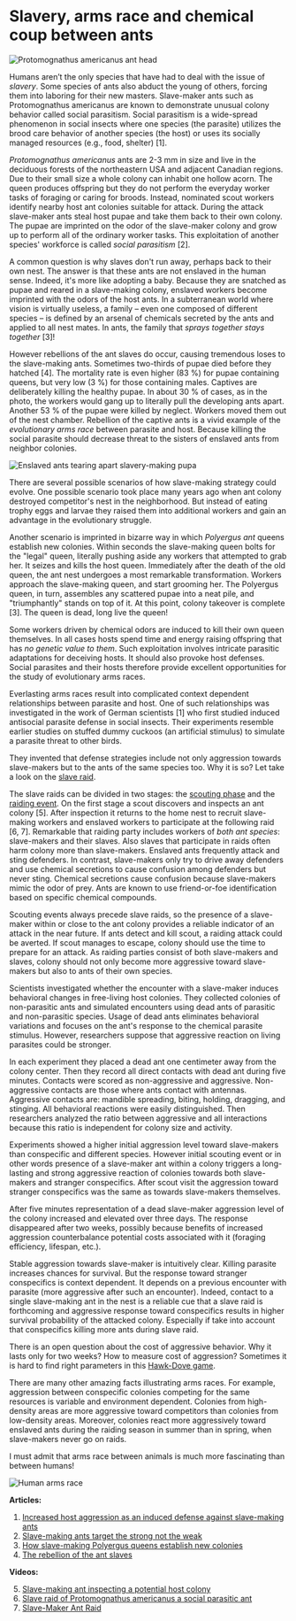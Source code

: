 <h1>Slavery, arms race and chemical coup between ants</h1>

<img src="https://raw.githubusercontent.com/foobar167/articles/master/Various/data/2013.09.12_protomognathus_americanus_head.jpg" alt="Protomognathus americanus ant head" />

<p>Humans aren’t the only species that have had to deal with the issue of
<i>slavery</i>. Some species of ants also abduct the young of others,
forcing them into laboring for their new masters.
Slave-maker ants such as Protomognathus americanus are known to demonstrate
unusual colony behavior called social parasitism.
Social parasitism is a wide-spread phenomenon in social insects where
one species (the parasite) utilizes the brood care behavior of another species
(the host) or uses its socially managed resources
(e.g., food, shelter) [1].</p>

<p><i>Protomognathus americanus</i> ants are 2-3&nbsp;mm in size
and live in the deciduous forests of the northeastern USA and
adjacent Canadian regions.
Due to their small size a whole colony can inhabit one hollow acorn.
The queen produces offspring but they do not perform the everyday
worker tasks of foraging or caring for broods. Instead, nominated
scout workers identify nearby host ant colonies suitable for attack.
During the attack slave-maker ants steal host pupae and take them back
to their own colony. The pupae are imprinted on the odor of the
slave-maker colony and grow up to perform all of the ordinary worker tasks.
This exploitation of another species' workforce is called
<i>social parasitism</i> [2].</p>

<p>A common question is why slaves don't run away,
perhaps back to their own nest.
The answer is that these ants are not enslaved in the human sense.
Indeed, it's more like adopting a baby. Because they are snatched as pupae
and reared in a slave-making colony, enslaved workers become imprinted
with the odors of the host ants.
In a subterranean world where vision is virtually useless,
a family – even one composed of different species – is defined by
an arsenal of chemicals secreted by the ants and applied to all nest mates.
In ants, the family that <i>sprays together stays together</i> [3]!</p>

<p>However rebellions of the ant slaves do occur,
causing tremendous loses to the slave-making ants.
Sometimes two-thirds of pupae died before they hatched [4].
The mortality rate is even higher (83&nbsp;%) for pupae containing queens,
but very low (3&nbsp;%) for those containing males.
Captives are deliberately killing the healthy pupae.
In about 30&nbsp;% of cases, as in the photo,
the workers would gang up to literally pull the developing ants apart.
Another 53&nbsp;% of the pupae were killed by neglect.
Workers moved them out of the nest chamber.
Rebellion of the captive ants is a vivid example of the
<i>evolutionary arms race</i> between parasite and host.
Because killing the social parasite should decrease threat to the sisters
of enslaved ants from neighbor colonies.</p>

<img src="https://raw.githubusercontent.com/foobar167/articles/master/Various/data/2013.09.12_enslaved_ants_tearing_apart_slavery-making_pupa.jpg" alt="Enslaved ants tearing apart slavery-making pupa" />

<p>There are several possible scenarios of
how slave-making strategy could evolve.
One possible scenario took place many years ago when ant colony destroyed
competitor's nest in the neighborhood. But instead of
eating trophy eggs and larvae they raised them into additional workers
and gain an advantage in the evolutionary struggle.</p>

<p>Another scenario is imprinted in bizarre way in which
<i>Polyergus ant</i> queens establish new colonies.
Within seconds the slave-making queen bolts for the "legal" queen,
literally pushing aside any workers that attempted to grab her.
It seizes and kills the host queen.
Immediately after the death of the old queen,
the ant nest undergoes a most remarkable transformation.
Workers approach the slave-making queen, and start grooming her.
The Polyergus queen, in turn, assembles any scattered pupae into a neat pile,
and "triumphantly" stands on top of it.
At this point, colony takeover is complete [3].
The queen is dead, long live the queen!</p>

<p>Some workers driven by chemical odors are induced
to kill their own queen themselves. In all cases hosts spend time and energy
raising offspring that has <i>no genetic value to them</i>.
Such exploitation involves intricate parasitic adaptations for deceiving hosts.
It should also provoke host defenses.
Social parasites and their hosts therefore provide excellent opportunities
for the study of evolutionary arms races.</p>

<p>Everlasting arms races result into
complicated context dependent relationships between parasite and host.
One of such relationships was investigated in the work of German scientists [1]
who first studied induced antisocial parasite defense in social insects.
Their experiments resemble earlier studies on stuffed dummy cuckoos
(an artificial stimulus) to simulate a parasite threat to other birds.</p>

<p>They invented that defense strategies include not only aggression
towards slave-makers but to the ants of the same species too.
Why it is so? Let take a look on the
<a href="http://youtu.be/p2cGHlueZzU" target="_blank">slave raid</a>.</p>

<p>The slave raids can be divided in two stages:
the <a href="http://youtu.be/5zOIriWKMZ8" target="_blank">scouting phase</a>
and the <a href="http://youtu.be/YdzEpd657RU" target="_blank">raiding event</a>.
On the first stage a scout discovers and inspects an ant colony [5].
After inspection it returns to the home nest to recruit slave-making workers
and enslaved workers to participate at the following raid [6,&nbsp;7].
Remarkable that raiding party includes workers of <i>both ant species</i>:
slave-makers and their slaves.
Also slaves that participate in raids often harm colony more than slave-makers.
Enslaved ants frequently attack and sting defenders.
In contrast, slave-makers only try to drive away defenders
and use chemical secretions to cause confusion among defenders but never sting.
Chemical secretions cause confusion because slave-makers mimic the odor of prey.
Ants are known to use friend-or-foe identification
based on specific chemical compounds.</p>

<p>Scouting events always precede slave raids,
so the presence of a slave-maker within or close to the ant colony
provides a reliable indicator of an attack in the near future.
If ants detect and kill scout, a raiding attack could be averted.
If scout manages to escape, colony should use the time to prepare for an attack.
As raiding parties consist of both slave-makers and slaves,
colony should not only become more aggressive toward slave-makers
but also to ants of their own species.</p>

<p>Scientists investigated whether the encounter with a slave-maker
induces behavioral changes in free-living host colonies.
They collected colonies of non-parasitic ants and simulated encounters
using dead ants of parasitic and non-parasitic species.
Usage of dead ants eliminates behavioral variations and focuses
on the ant's response to the chemical parasite stimulus.
However, researchers suppose that aggressive reaction on living parasites
could be stronger.</p>

<p>In each experiment they placed a dead ant one centimeter away
from the colony center. Then they record all direct contacts with dead ant
during five minutes. Contacts were scored as non-aggressive and aggressive.
Non-aggressive contacts are those where ants contact with antennas.
Aggressive contacts are: mandible spreading, biting, holding, dragging,
and stinging. All behavioral reactions were easily distinguished.
Then researchers analyzed the ratio between aggressive and all interactions
because this ratio is independent for colony size and activity.</p>

<p>Experiments showed a higher initial aggression level toward slave-makers
than conspecific and different species. However initial scouting event
or in other words presence of a slave-maker ant within a colony triggers
a long-lasting and strong aggressive reaction of colonies towards
both slave-makers and stranger conspecifics. After scout visit
the aggression toward stranger conspecifics was the same as towards
slave-makers themselves.</p>

<p>After five minutes representation of a dead slave-maker
aggression level of the colony increased and elevated over three days.
The response disappeared after two weeks, possibly because benefits
of increased aggression counterbalance potential costs associated with it
(foraging efficiency, lifespan, etc.).</p>

<p>Stable aggression towards slave-maker is intuitively clear.
Killing parasite increases chances for survival.
But the response toward stranger conspecifics is context dependent.
It depends on a previous encounter with parasite
(more aggressive after such an encounter).
Indeed, contact to a single slave-making ant in the nest is a reliable cue
that a slave raid is forthcoming and aggressive response toward conspecifics
results in higher survival probability of the attacked colony.
Especially if take into account that
conspecifics killing more ants during slave raid.</p>

<p>There is an open question about the cost of aggressive behavior.
Why it lasts only for two weeks? How to measure cost of aggression?
Sometimes it is hard to find right parameters in this
<a href="https://en.wikipedia.org/wiki/Chicken_(game)#Hawk–dove" target="_blank">
Hawk-Dove game</a>.</p>

<p>There are many other amazing facts illustrating arms races.
For example, aggression between conspecific colonies competing
for the same resources is variable and environment dependent.
Colonies from high-density areas are more aggressive toward competitors
than colonies from low-density areas. Moreover, colonies react
more aggressively toward enslaved ants during the raiding season in summer
than in spring, when slave-makers never go on raids.</p>

<p>I must admit that arms race between animals is much more fascinating
than between humans!</p>

<img src="https://raw.githubusercontent.com/foobar167/articles/master/Various/data/2013.09.12_arms_race_1961.gif" alt="Human arms race" />

<b>Articles:</b>
<ol start="1">
   <li><a href="http://beheco.oxfordjournals.org/content/22/2/255.full.pdf" target="_blank">
       Increased host aggression as an induced defense against slave-making ants</a></li>
   <li><a href="http://news.bbc.co.uk/earth/hi/earth_news/newsid_9160000/9160744.stm" target="_blank">
       Slave-making ants target the strong not the weak</a></li>
   <li><a href="http://www.animalbehaviorcourse.com/biology-of-slave-making.html" target="_blank">
       How slave-making Polyergus queens establish new colonies</a></li>
   <li><a href="http://scienceblogs.com/notrocketscience/2009/04/01/the-rebellion-of-the-ant-slaves" target="_blank">
       The rebellion of the ant slaves</a></li>
</ol>

<b>Videos:</b>
<ol start="5">
   <li><a href="http://youtu.be/5zOIriWKMZ8" target="_blank">
       Slave-making ant inspecting a potential host colony</a></li>
   <li><a href="http://youtu.be/YdzEpd657RU" target="_blank">
       Slave raid of Protomognathus americanus a social parasitic ant</a></li>
   <li><a href="http://youtu.be/p2cGHlueZzU" target="_blank">
       Slave-Maker Ant Raid</a></li>
</ol>

